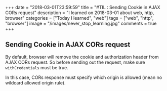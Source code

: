+++
date = "2018-03-01T23:59:59"
title = "#TIL : Sending Cookie in AJAX CORs request"
description = "I learned on 2018-03-01 about web, http, browser"
categories = ["Today I learned", "web"]
tags = ["web", "http", "browser"]
image = "/images/never_stop_learning.jpg"
comments = true
+++



## Sending Cookie in AJAX CORs request

By default, browser will remove the cookie and authorization header from AJAX CORs request. So
before sending out the request, make sure `withCredentials` must be true.

In this case, CORs response must specify which origin is allowed (mean
no wildcard allowed origin rule).
